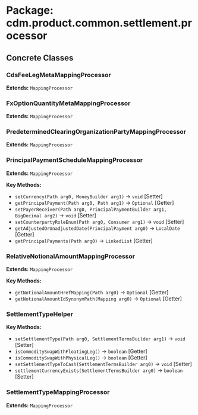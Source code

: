 # Package: cdm.product.common.settlement.processor

## Concrete Classes

### CdsFeeLegMetaMappingProcessor
**Extends:** `MappingProcessor` 

### FxOptionQuantityMetaMappingProcessor
**Extends:** `MappingProcessor` 

### PredeterminedClearingOrganizationPartyMappingProcessor
**Extends:** `MappingProcessor` 

### PrincipalPaymentScheduleMappingProcessor
**Extends:** `MappingProcessor` 

**Key Methods:**
- `setCurrency(Path arg0, MoneyBuilder arg1)` → `void` [Setter]
- `getPrincipalPayment(Path arg0, Path arg1)` → `Optional` [Getter]
- `setPayerReceiver(Path arg0, PrincipalPaymentBuilder arg1, BigDecimal arg2)` → `void` [Setter]
- `setCounterpartyRoleEnum(Path arg0, Consumer arg1)` → `void` [Setter]
- `getAdjustedOrUnadjustedDate(PrincipalPayment arg0)` → `LocalDate` [Getter]
- `getPrincipalPayments(Path arg0)` → `LinkedList` [Getter]

### RelativeNotionalAmountMappingProcessor
**Extends:** `MappingProcessor` 

**Key Methods:**
- `getNotionalAmountHrefMapping(Path arg0)` → `Optional` [Getter]
- `getNotionalAmountIdSynonymPath(Mapping arg0)` → `Optional` [Getter]

### SettlementTypeHelper

**Key Methods:**
- `setSettlementType(Path arg0, SettlementTermsBuilder arg1)` → `void` [Setter]
- `isCommoditySwapWithFloatingLeg()` → `boolean` [Getter]
- `isCommoditySwapWithPhysicalLeg()` → `boolean` [Getter]
- `setSettlementTypeToCash(SettlementTermsBuilder arg0)` → `void` [Setter]
- `settlementCurrencyExists(SettlementTermsBuilder arg0)` → `boolean` [Setter]

### SettlementTypeMappingProcessor
**Extends:** `MappingProcessor` 


